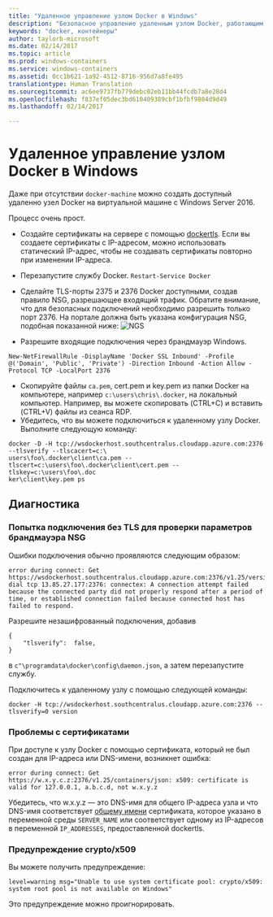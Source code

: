 ```yaml
---
title: "Удаленное управление узлом Docker в Windows"
description: "Безопасное управление удаленным узлом Docker, работающим в Windows Server."
keywords: "docker, контейнеры"
author: taylorb-microsoft
ms.date: 02/14/2017
ms.topic: article
ms.prod: windows-containers
ms.service: windows-containers
ms.assetid: 0cc1b621-1a92-4512-8716-956d7a8fe495
translationtype: Human Translation
ms.sourcegitcommit: ac6ee9737fb779debc02eb11bb44fcdb7a8e28d4
ms.openlocfilehash: f837ef05dec3bd610409389cbf1bfbf9804d9d49
ms.lasthandoff: 02/14/2017

---
```

# Удаленное управление узлом Docker в Windows

Даже при отсутствии `docker-machine` можно создать доступный удаленно узел Docker на виртуальной машине с Windows Server 2016.

Процесс очень прост.

* Создайте сертификаты на сервере с помощью [dockertls](https://hub.docker.com/r/stefanscherer/dockertls-windows/). Если вы создаете сертификаты с IP-адресом, можно использовать статический IP-адрес, чтобы не создавать сертификаты повторно при изменении IP-адреса.

* Перезапустите службу Docker. `Restart-Service Docker`
* Сделайте TLS-порты 2375 и 2376 Docker доступными, создав правило NSG, разрешающее входящий трафик. Обратите внимание, что для безопасных подключений необходимо разрешить только порт 2376. На портале должна быть указана конфигурация NSG, подобная показанной ниже: ![NGS](images/nsg.png)
* Разрешите входящие подключения через брандмауэр Windows. 
```
New-NetFirewallRule -DisplayName 'Docker SSL Inbound' -Profile @('Domain', 'Public', 'Private') -Direction Inbound -Action Allow -Protocol TCP -LocalPort 2376
```
* Скопируйте файлы `ca.pem`, cert.pem и key.pem из папки Docker на компьютере, например `c:\users\chris\.docker`, на локальный компьютер. Например, вы можете скопировать (CTRL+C) и вставить (CTRL+V) файлы из сеанса RDP. 
* Убедитесь, что вы можете подключиться к удаленному узлу Docker. Выполните следующую команду:
```
docker -D -H tcp://wsdockerhost.southcentralus.cloudapp.azure.com:2376 --tlsverify --tlscacert=c:\
users\foo\.docker\client\ca.pem --tlscert=c:\users\foo\.docker\client\cert.pem --tlskey=c:\users\foo\.doc
ker\client\key.pem ps
```


## Диагностика
### Попытка подключения без TLS для проверки параметров брандмауэра NSG
Ошибки подключения обычно проявляются следующим образом:
```
error during connect: Get https://wsdockerhost.southcentralus.cloudapp.azure.com:2376/v1.25/version: dial tcp 13.85.27.177:2376: connectex: A connection attempt failed because the connected party did not properly respond after a period of time, or established connection failed because connected host has failed to respond.
```

Разрешите незашифрованный подключения, добавив 
```
{
    "tlsverify":  false,
}
```
в `c"\programdata\docker\config\daemon.json`, а затем перезапустите службу.

Подключитесь к удаленному узлу с помощью следующей команды:
```
docker -H tcp://wsdockerhost.southcentralus.cloudapp.azure.com:2376 --tlsverify=0 version
```

### Проблемы с сертификатами
При доступе к узлу Docker с помощью сертификата, который не был создан для IP-адреса или DNS-имени, возникнет ошибка:
```
error during connect: Get https://w.x.y.c.z:2376/v1.25/containers/json: x509: certificate is valid for 127.0.0.1, a.b.c.d, not w.x.y.z
```
Убедитесь, что w.x.y.z — это DNS-имя для общего IP-адреса узла и что DNS-имя соответствует [общему имени](https://www.ssl.com/faqs/common-name/) сертификата, которое указано в переменной среды `SERVER_NAME` или соответствует одному из IP-адресов в переменной `IP_ADDRESSES`, предоставленной dockertls.

### Предупреждение crypto/x509
Вы можете получить предупреждение: 
```
level=warning msg="Unable to use system certificate pool: crypto/x509: system root pool is not available on Windows"
```
Это предупреждение можно проигнорировать.


